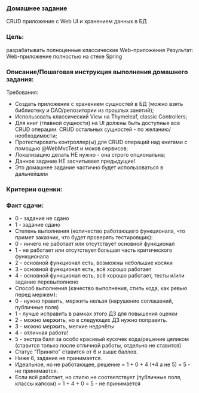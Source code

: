 ### Домашнее задание
CRUD приложение с Web UI и хранением данных в БД
### Цель: 
разрабатывать полноценные классические Web-приложения
Результат: Web-приложение полностью на стеке Spring

### Описание/Пошаговая инструкция выполнения домашнего задания:
Требования:
* Создать приложение с хранением сущностей в БД (можно взять библиотеку и DAO/репозитории из прошлых занятий);
* Использовать классический View на Thymeleaf, classic Controllers;
* Для книг (главной сущности) на UI должны быть доступные все CRUD операции. CRUD остальных сущностей - по желанию/необходимости;
* Протестировать контроллер(ы) для CRUD операций над книгами с помощью @WebMvcTest и моков сервисов;
* Локализацию делать НЕ нужно - она строго опциональна;
* Данное задание НЕ засчитывает предыдущие!
* Это домашнее задание частично будет использоваться в дальнейшем


### Критерии оценки:
### Факт сдачи:

* 0 - задание не сдано
* 1 - задание сдано
* Степень выполнения (количество работающего функционала, что примет заказчик, что будет проверять тестировщик):
* 0 - ничего не работает или отсутствует основной функционал
* 1 - не работает или отсутствует большая часть критического функционала
* 2 - основной функционал есть, возможны небольшие косяки
* 3 - основной функционал есть, всё хорошо работает
* 4 - основной функционал есть, всё хорошо работает, тесты и/или задание перевыполнено
* Способ выполнения (качество выполнения, стиль кода, как ревью перед мержем):
* 0 - нужно править, мержить нельзя (нарушение соглашений, публичные поля)
* 1 - лучше исправить в рамках этого ДЗ для повышения оценки
* 2 - можно мержить, но в следующих ДЗ нужно поправить.
* 3 - можно мержить, мелкие недочёты
* 4 - отличная работа!
* 5 - экстра балл за особо красивый кусочек кода/решение целиком (ставится только после отличной работы, отдельно не ставится)
* Статус "Принято" ставится от 6 и выше баллов.
* Ниже 6, задание не принимается.
* Идеальное, но не работающее, решение = 1 + 0 + 4 (+4 а не 5) = 5 - не принимается.
* Если всё работает, но стилю не соответствует (публичные поля, классы капсом) = 1 + 4 + 0 = 5 - не принимается
